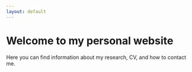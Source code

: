 ```yaml
---
layout: default
---
```


# Welcome to my personal website

Here you can find information about my research, CV, and how to contact me.
